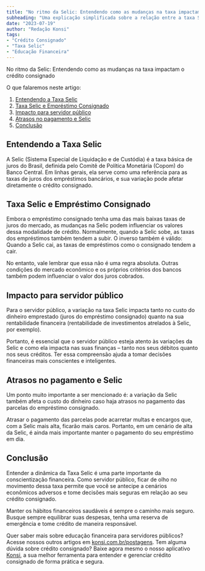 ```yaml
---
title: "No ritmo da Selic: Entendendo como as mudanças na taxa impactam o crédito consignado"
subheading: "Uma explicação simplificada sobre a relação entre a taxa Selic e o empréstimo consignado para servidores públicos."
date: "2023-07-19"
author: "Redação Konsi"
tags:
- "Crédito Consignado"
- "Taxa Selic"
- "Educação Financeira"
---
```


No ritmo da Selic: Entendendo como as mudanças na taxa impactam o crédito consignado

O que falaremos neste artigo:
1. [Entendendo a Taxa Selic](#entendendo-a-taxa-selic)
2. [Taxa Selic e Empréstimo Consignado](#taxa-selic-e-emprestimo-consignado)
3. [Impacto para servidor público](#impacto-para-servidor-publico)
4. [Atrasos no pagamento e Selic](#atrasos-no-pagamento-e-selic)
5. [Conclusão](#conclusao)

## Entendendo a Taxa Selic

A Selic (Sistema Especial de Liquidação e de Custódia) é a taxa básica de juros do Brasil, definida pelo Comitê de Política Monetária (Copom) do Banco Central. Em linhas gerais, ela serve como uma referência para as taxas de juros dos empréstimos bancários, e sua variação pode afetar diretamente o crédito consignado. 

## Taxa Selic e Empréstimo Consignado

Embora o empréstimo consignado tenha uma das mais baixas taxas de juros do mercado, as mudanças na Selic podem influenciar os valores dessa modalidade de crédito. Normalmente, quando a Selic sobe, as taxas dos empréstimos também tendem a subir. O inverso também é válido: Quando a Selic cai, as taxas de empréstimos como o consignado tendem a cair.

No entanto, vale lembrar que essa não é uma regra absoluta. Outras condições do mercado econômico e os próprios critérios dos bancos também podem influenciar o valor dos juros cobrados.

## Impacto para servidor público

Para o servidor público, a variação na taxa Selic impacta tanto no custo do dinheiro emprestado (juros do empréstimo consignado) quanto na sua rentabilidade financeira (rentabilidade de investimentos atrelados à Selic, por exemplo).

Portanto, é essencial que o servidor público esteja atento às variações da Selic e como ela impacta nas suas finanças – tanto nos seus débitos quanto nos seus créditos. Ter essa compreensão ajuda a tomar decisões financeiras mais conscientes e inteligentes.

## Atrasos no pagamento e Selic

Um ponto muito importante a ser mencionado é: a variação da Selic também afeta o custo do dinheiro caso haja atrasos no pagamento das parcelas do empréstimo consignado.

Atrasar o pagamento das parcelas pode acarretar multas e encargos que, com a Selic mais alta, ficarão mais caros. Portanto, em um cenário de alta da Selic, é ainda mais importante manter o pagamento do seu empréstimo em dia.

## Conclusão

Entender a dinâmica da Taxa Selic é uma parte importante da conscientização financeira. Como servidor público, ficar de olho no movimento dessa taxa permite que você se antecipe a cenários econômicos adversos e tome decisões mais seguras em relação ao seu crédito consignado.

Manter os hábitos financeiros saudáveis é sempre o caminho mais seguro. Busque sempre equilibrar suas despesas, tenha uma reserva de emergência e tome crédito de maneira responsável.

Quer saber mais sobre educação financeira para servidores públicos? Acesse nossos outros artigos em [konsi.com.br/postagens](http://konsi.com.br/postagens). Tem alguma dúvida sobre crédito consignado? Baixe agora mesmo o nosso aplicativo [Konsi](http://link-para-o-aplicativo-konsi.com.br), a sua melhor ferramenta para entender e gerenciar crédito consignado de forma prática e segura.

